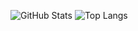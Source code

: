 
![GitHub Stats](https://github-readme-stats.vercel.app/api?username=igor3118&theme=transparent&bg_color=013&border_color=30A3DC&show_icons=true&icon_color=30A3DC&title_color=E94D5F&text_color=FFF)
![Top Langs](https://github-readme-stats-git-masterrstaa-rickstaa.vercel.app/api/top-langs/?username=igor3118&layout=compact&bg_color=013&border_color=30A3DC&title_color=E94D5F&text_color=FFF)
